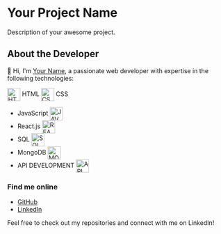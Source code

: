 # Your Project Name

Description of your awesome project.

## About the Developer

👋 Hi, I'm [Your Name](https://github.com/your-username), a passionate web developer with expertise in the following technologies:

<img align="center" src="https://www.svgrepo.com/show/452228/html-5.svg" height="30" width="30" alt="HTML"/> HTML 
<img align="center" src="https://www.svgrepo.com/show/303481/css-3-logo.svg" height="30" width="30" alt="CSS"/> CSS 
- JavaScript <img align="center" src="https://www.svgrepo.com/show/493719/react-javascript-js-framework-facebook.svg" height="30" width="30" alt="JAVASCRIPT"/>
- React.js <img align="center" src="https://www.svgrepo.com/show/493719/react-javascript-js-framework-facebook.svg" height="30" width="30" alt="REACT"/>
- SQL <img align="center" src="https://www.svgrepo.com/show/331761/sql-database-sql-azure.svg" height="30" width="30" alt="SQL"/>
- MongoDB <img align="center" src="https://www.svgrepo.com/show/439231/mongodb.svg" height="30" width="30" alt="MONGODB"/>
- API DEVELOPMENT <img align="center" src="https://www.svgrepo.com/show/530439/api-interface.svg" height="30" width="30" alt="API"/>

### Find me online

- [GitHub](https://github.com/your-username)
- [LinkedIn](https://www.linkedin.com/in/your-linkedin-profile)

Feel free to check out my repositories and connect with me on LinkedIn!
